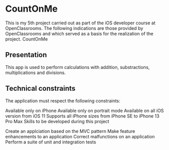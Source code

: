# CountOnMe
This is my 5th project carried out as part of the iOS developer course at OpenClassrooms. The following indications are those provided by OpenClassrooms and which served as a basis for the realization of the project.
CountOnMe

## Presentation

This app is used to perform calculations with addition, substractions, multiplications and divisions.

## Technical constraints

The application must respect the following constraints:

Available only on iPhone
Available only on portrait mode
Available on all iOS version from iOS 11
Supports all iPhone sizes from iPhone SE to iPhone 13 Pro Max
Skills to be developed during this project

Create an applciation based on the MVC pattern
Make feature enhancements to an application
Correct malfunctions on an application
Perform a suite of unit and integration tests
